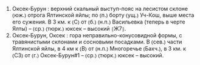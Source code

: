 ---
---

1. Оксек-Бурун
: верхний скальный выступ-пояс на лесистом склоне ⦅юж.⦆ отрога Ялтинской яйлы; по ⦅п.⦆ борту ⦅ущ.⦆ Уч-Кош, выше места его сужения. В 3 км. к ⦅С⦆ от ⦅б.⦆ ⦅н.п.⦆ Васильевка (теперь в черте Ялты) – ⦅ср.⦆ ⦅тюрк.⦆ юксек – высокий ⦃Ж7⦄.
2. Оксек-Бурун, Оксек
: гора неправильно-конусовидной формы, с травянистыми склонами и сосновыми посадками. В ⦅сев.⦆ части Ялтинской яйлы, в 4 км к ⦅В⦆ от ⦅н.п.⦆ Многоречье ⦅Бахч.⦆, в 3 км. к ⦅СЗ⦆ от ⦅г.⦆ Оксек-Бурун#1 – ⦅ср.⦆ ⦅тюрк.⦆ юксек – высокий.
